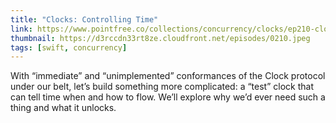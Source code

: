 ```yaml
---
title: "Clocks: Controlling Time"
link: https://www.pointfree.co/collections/concurrency/clocks/ep210-clocks-controlling-time
thumbnail: https://d3rccdn33rt8ze.cloudfront.net/episodes/0210.jpeg
tags: [swift, concurrency]
---
```


With “immediate” and “unimplemented” conformances of the Clock protocol under our belt, let’s build something more complicated: a “test” clock that can tell time when and how to flow. We’ll explore why we’d ever need such a thing and what it unlocks.
